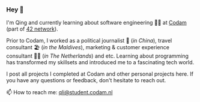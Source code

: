 ### Hey 👋

I'm Qing and currently learning about software engineering 👩‍💻 at [Codam](https://www.codam.nl/en/) (part of [42 network](https://www.codam.nl/en/the-42-network)).

Prior to Codam, I worked as a political journalist 🎤 (*in China*), travel consultant 🏖️ (*in the Maldives*), marketing & customer experience consultant 👩‍💼 (*in The Netherlands*) and etc. Learning about programming has transformed my skillsets and introduced me to a fascinating tech world.

I post all projects I completed at Codam and other personal projects here. If you have any questions or feedback, don't hesitate to reach out.

📫 How to reach me: qli@student.codam.nl

<!--
**qingqingqingli/qingqingqingli** is a ✨ _special_ ✨ repository because its `README.md` (this file) appears on your GitHub profile.

Here are some ideas to get you started:

- 🔭 I’m currently working on ...
- 🌱 I’m currently learning ...
- 👯 I’m looking to collaborate on ...
- 🤔 I’m looking for help with ...
- 💬 Ask me about ...
- 📫 How to reach me: ...
- 😄 Pronouns: ...
- ⚡ Fun fact: ...
-->
